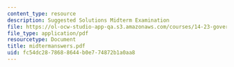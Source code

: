 ```yaml
---
content_type: resource
description: Suggested Solutions Midterm Examination
file: https://ol-ocw-studio-app-qa.s3.amazonaws.com/courses/14-23-government-regulation-of-industry-spring-2003/fc54dc2878688644b0e774872b1a0aa8_midtermanswers.pdf
file_type: application/pdf
resourcetype: Document
title: midtermanswers.pdf
uid: fc54dc28-7868-8644-b0e7-74872b1a0aa8
---
```

